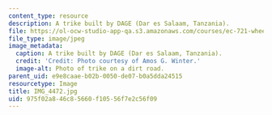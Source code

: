 ```yaml
---
content_type: resource
description: A trike built by DAGE (Dar es Salaam, Tanzania).
file: https://ol-ocw-studio-app-qa.s3.amazonaws.com/courses/ec-721-wheelchair-design-in-developing-countries-spring-2009/975f02a846c85660f10556f7e2c56f09_IMG_4472.jpg
file_type: image/jpeg
image_metadata:
  caption: A trike built by DAGE (Dar es Salaam, Tanzania).
  credit: 'Credit: Photo courtesy of Amos G. Winter.'
  image-alt: Photo of trike on a dirt road.
parent_uid: e9e8caae-b02b-0050-de07-b0a5dda24515
resourcetype: Image
title: IMG_4472.jpg
uid: 975f02a8-46c8-5660-f105-56f7e2c56f09
---
```

